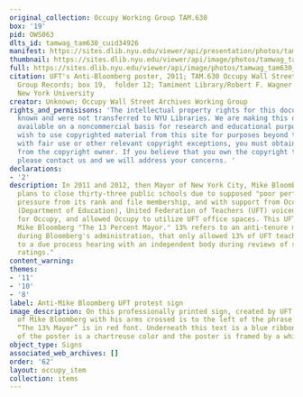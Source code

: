 ```yaml
---
original_collection: Occupy Working Group TAM.630
box: '19'
pid: OWS063
dlts_id: tamwag_tam630_cuid34926
manifest: https://sites.dlib.nyu.edu/viewer/api/presentation/photos/tamwag_tam630_cuid34926/manifest.json
thumbnail: https://sites.dlib.nyu.edu/viewer/api/image/photos/tamwag_tam630_cuid34926/1/full/256,/0/default.jpg
full: https://sites.dlib.nyu.edu/viewer/api/image/photos/tamwag_tam630_cuid34926/1/full/256,/0/default.jpg
citation: UFT's Anti-Bloomberg poster, 2011; TAM.630 Occupy Wall Street Archives Working
  Group Records; box 19,  folder 12; Tamiment Library/Robert F. Wagner Labor Archives,
  New York University
creator: Unknown; Occupy Wall Street Archives Working Group
rights_and_permisisons: 'The intellectual property rights for this document are not
  known and were not transferred to NYU Libraries. We are making this document publicly
  available on a noncommercial basis for research and educational purposes. If you
  wish to use copyrighted material from this site for purposes beyond those in accordance
  with fair use or other relevant copyright exceptions, you must obtain permission
  from the copyright owner. If you believe that you own the copyright to this document,
  please contact us and we will address your concerns. '
declarations:
- '2'
description: In 2011 and 2012, then Mayor of New York City, Mike Bloomberg, announced
  plans to close thirty-three public schools due to supposed "poor performance." Under
  pressure from its rank and file membership, and with support from Occupy the DOE
  (Department of Education), United Federation of Teachers (UFT) voiced public support
  for Occupy, and allowed Occupy to utilize UFT office spaces. This UFT poster calls
  Mike Bloomberg "The 13 Percent Mayor." 13% refers to an anti-tenure measure, designed
  during Bloomberg's administration, that only allowed 13% of UFT teachers access
  to a due process hearing with an independent body during reviews of supposed "ineffective
  ratings."
content_warning:
themes:
- '11'
- '10'
- '8'
label: Anti-Mike Bloomberg UFT protest sign
image_description: On this professionally printed sign, created by UFT, a photograph
  of Mike Bloomberg with his arms crossed is to the left of the phrase "The 13% Mayor.”
  “The 13% Mayor” is in red font. Underneath this text is a blue ribbon. The background
  of the poster is a chartreuse color and the poster is framed by a white border.
object_type: Signs
associated_web_archives: []
order: '62'
layout: occupy_item
collection: items
---
```

